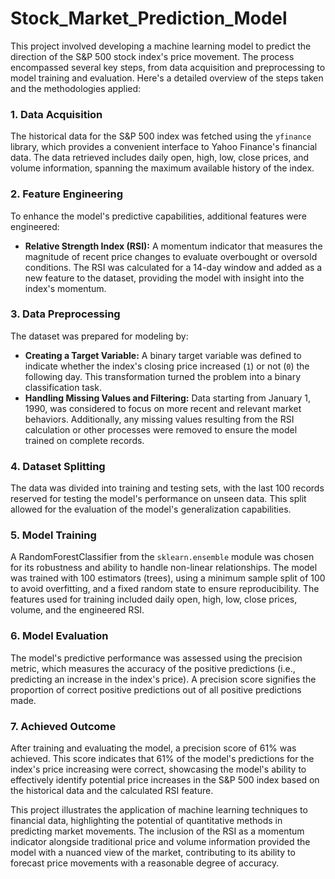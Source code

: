 # Stock_Market_Prediction_Model

This project involved developing a machine learning model to predict the direction of the S&P 500 stock index's price movement. The process encompassed several key steps, from data acquisition and preprocessing to model training and evaluation. Here's a detailed overview of the steps taken and the methodologies applied:

### 1. **Data Acquisition**
The historical data for the S&P 500 index was fetched using the `yfinance` library, which provides a convenient interface to Yahoo Finance's financial data. The data retrieved includes daily open, high, low, close prices, and volume information, spanning the maximum available history of the index.

### 2. **Feature Engineering**
To enhance the model's predictive capabilities, additional features were engineered:
- **Relative Strength Index (RSI):** A momentum indicator that measures the magnitude of recent price changes to evaluate overbought or oversold conditions. The RSI was calculated for a 14-day window and added as a new feature to the dataset, providing the model with insight into the index's momentum.

### 3. **Data Preprocessing**
The dataset was prepared for modeling by:
- **Creating a Target Variable:** A binary target variable was defined to indicate whether the index's closing price increased (`1`) or not (`0`) the following day. This transformation turned the problem into a binary classification task.
- **Handling Missing Values and Filtering:** Data starting from January 1, 1990, was considered to focus on more recent and relevant market behaviors. Additionally, any missing values resulting from the RSI calculation or other processes were removed to ensure the model trained on complete records.

### 4. **Dataset Splitting**
The data was divided into training and testing sets, with the last 100 records reserved for testing the model's performance on unseen data. This split allowed for the evaluation of the model's generalization capabilities.

### 5. **Model Training**
A RandomForestClassifier from the `sklearn.ensemble` module was chosen for its robustness and ability to handle non-linear relationships. The model was trained with 100 estimators (trees), using a minimum sample split of 100 to avoid overfitting, and a fixed random state to ensure reproducibility. The features used for training included daily open, high, low, close prices, volume, and the engineered RSI.

### 6. **Model Evaluation**
The model's predictive performance was assessed using the precision metric, which measures the accuracy of the positive predictions (i.e., predicting an increase in the index's price). A precision score signifies the proportion of correct positive predictions out of all positive predictions made.

### 7. **Achieved Outcome**
After training and evaluating the model, a precision score of 61% was achieved. This score indicates that 61% of the model's predictions for the index's price increasing were correct, showcasing the model's ability to effectively identify potential price increases in the S&P 500 index based on the historical data and the calculated RSI feature.

This project illustrates the application of machine learning techniques to financial data, highlighting the potential of quantitative methods in predicting market movements. The inclusion of the RSI as a momentum indicator alongside traditional price and volume information provided the model with a nuanced view of the market, contributing to its ability to forecast price movements with a reasonable degree of accuracy.
